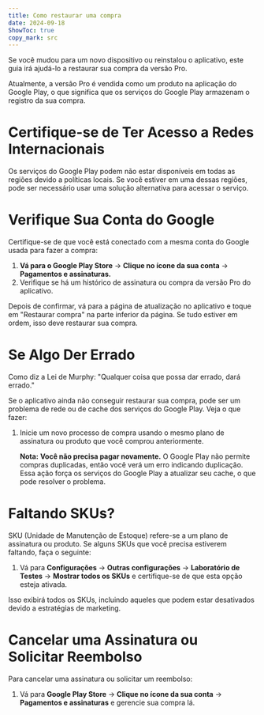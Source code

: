 ```yaml
---
title: Como restaurar uma compra  
date: 2024-09-18  
ShowToc: true
copy_mark: src
---
```


Se você mudou para um novo dispositivo ou reinstalou o aplicativo, este guia irá ajudá-lo a restaurar sua compra da versão Pro.

Atualmente, a versão Pro é vendida como um produto na aplicação do Google Play, o que significa que os serviços do Google Play armazenam o registro da sua compra.

# Certifique-se de Ter Acesso a Redes Internacionais

Os serviços do Google Play podem não estar disponíveis em todas as regiões devido a políticas locais. Se você estiver em uma dessas regiões, pode ser necessário usar uma solução alternativa para acessar o serviço.

# Verifique Sua Conta do Google

Certifique-se de que você está conectado com a mesma conta do Google usada para fazer a compra:

1. **Vá para o Google Play Store** -> **Clique no ícone da sua conta** -> **Pagamentos e assinaturas.**  
2. Verifique se há um histórico de assinatura ou compra da versão Pro do aplicativo.

Depois de confirmar, vá para a página de atualização no aplicativo e toque em "Restaurar compra" na parte inferior da página. Se tudo estiver em ordem, isso deve restaurar sua compra.

# Se Algo Der Errado

Como diz a Lei de Murphy: "Qualquer coisa que possa dar errado, dará errado."

Se o aplicativo ainda não conseguir restaurar sua compra, pode ser um problema de rede ou de cache dos serviços do Google Play. Veja o que fazer:

1. Inicie um novo processo de compra usando o mesmo plano de assinatura ou produto que você comprou anteriormente.

   **Nota:** **Você não precisa pagar novamente.** O Google Play não permite compras duplicadas, então você verá um erro indicando duplicação. Essa ação força os serviços do Google Play a atualizar seu cache, o que pode resolver o problema.

# Faltando SKUs?

SKU (Unidade de Manutenção de Estoque) refere-se a um plano de assinatura ou produto. Se alguns SKUs que você precisa estiverem faltando, faça o seguinte:

1. Vá para **Configurações** -> **Outras configurações** -> **Laboratório de Testes** -> **Mostrar todos os SKUs** e certifique-se de que esta opção esteja ativada.
   
Isso exibirá todos os SKUs, incluindo aqueles que podem estar desativados devido a estratégias de marketing.

# Cancelar uma Assinatura ou Solicitar Reembolso

Para cancelar uma assinatura ou solicitar um reembolso:

1. Vá para **Google Play Store** -> **Clique no ícone da sua conta** -> **Pagamentos e assinaturas** e gerencie sua compra lá.